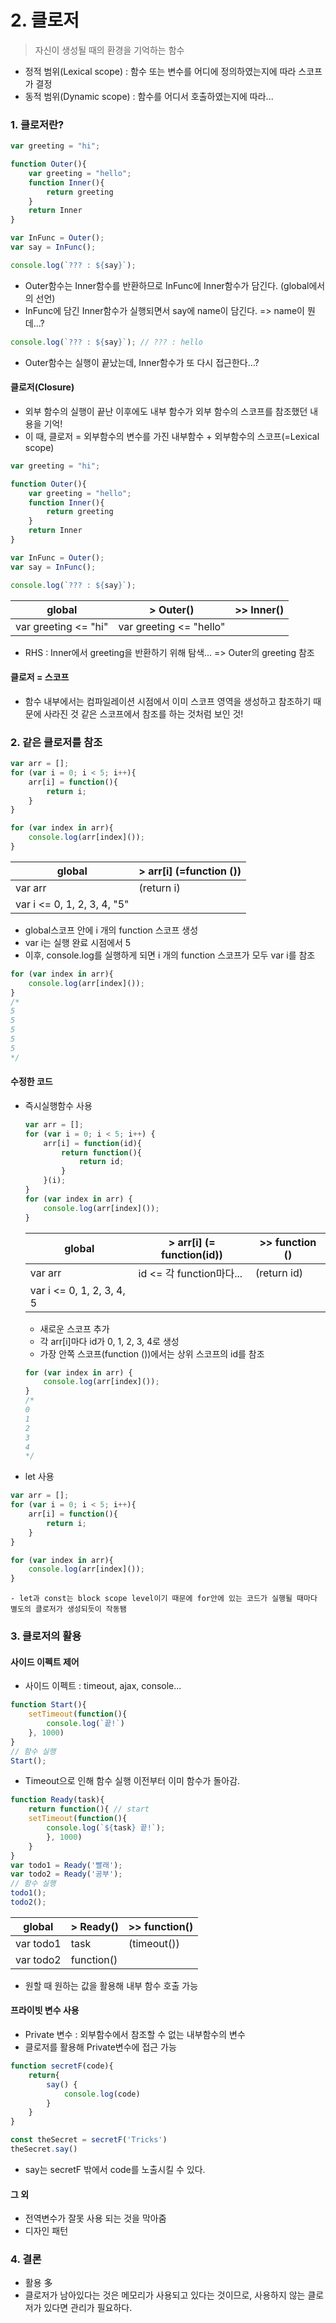 # 2. 클로저

> 자신이 생성될 때의 환경을 기억하는 함수

- 정적 범위(Lexical scope) : 함수 또는 변수를 어디에 정의하였는지에 따라 스코프가 결정
- 동적 범위(Dynamic scope) : 함수를 어디서 호출하였는지에 따라...



### 1. 클로저란?

```js
var greeting = "hi";

function Outer(){
    var greeting = "hello";
    function Inner(){
        return greeting
    }
    return Inner
}

var InFunc = Outer();
var say = InFunc();

console.log(`??? : ${say}`);
```

- Outer함수는 Inner함수를 반환하므로 InFunc에 Inner함수가 담긴다. (global에서의 선언)
- InFunc에 담긴 Inner함수가 실행되면서 say에 name이 담긴다. => name이 뭔데...?

```js
console.log(`??? : ${say}`); // ??? : hello
```

- Outer함수는 실행이 끝났는데, Inner함수가 또 다시 접근한다...?



#### 클로저(Closure)

- 외부 함수의 실행이 끝난 이후에도 내부 함수가 외부 함수의 스코프를 참조했던 내용을 기억!
- 이 때, 클로저 = 외부함수의 변수를 가진 내부함수 + 외부함수의 스코프(=Lexical scope)

```js
var greeting = "hi";

function Outer(){
    var greeting = "hello";
    function Inner(){
        return greeting
    }
    return Inner
}

var InFunc = Outer();
var say = InFunc();

console.log(`??? : ${say}`);
```

| global               | > Outer()               | >> Inner() |
| -------------------- | ----------------------- | ---------- |
| var greeting <= "hi" | var greeting <= "hello" |            |

- RHS : Inner에서 greeting을 반환하기 위해 탐색... => Outer의 greeting 참조



#### 클로저 = 스코프

- 함수 내부에서는 컴파일레이션 시점에서 이미 스코프 영역을 생성하고 참조하기 때문에 사라진 것 같은 스코프에서 참조를 하는 것처럼 보인 것!



### 2. 같은 클로저를 참조

```js
var arr = [];
for (var i = 0; i < 5; i++){
	arr[i] = function(){
		return i;
	}
}

for (var index in arr){
	console.log(arr[index]());
}
```

| global                      | > arr[i] (=function ()) |
| --------------------------- | ----------------------- |
| var arr                     | (return i)              |
| var i <= 0, 1, 2, 3, 4, "5" |                         |

- global스코프 안에 i 개의 function 스코프 생성
- var i는 실행 완료 시점에서 5
- 이후, console.log를 실행하게 되면 i 개의 function 스코프가 모두 var i를 참조

```js
for (var index in arr){
	console.log(arr[index]());
}
/*
5
5
5
5
5
*/
```



#### 수정한 코드

- 즉시실행함수 사용

  ```js
  var arr = [];
  for (var i = 0; i < 5; i++) {
      arr[i] = function(id){
          return function(){
              return id;
          }
      }(i);
  }
  for (var index in arr) {
      console.log(arr[index]());
  }
  ```

  | global                    | > arr[i] (= function(id)) | >> function () |
  | ------------------------- | ------------------------- | -------------- |
  | var arr                   | id <= 각 function마다...  | (return id)    |
  | var i <= 0, 1, 2, 3, 4, 5 |                           |                |

  - 새로운 스코프 추가
  - 각 arr[i]마다 id가 0, 1, 2, 3, 4로 생성
  - 가장 안쪽 스코프(function ())에서는 상위 스코프의 id를 참조

  ```js
  for (var index in arr) {
      console.log(arr[index]());
  }
  /*
  0
  1
  2
  3
  4
  */
  ```

- let 사용

```js
var arr = [];
for (var i = 0; i < 5; i++){
	arr[i] = function(){
		return i;
	}
}

for (var index in arr){
	console.log(arr[index]());
}
```

	- let과 const는 block scope level이기 때문에 for안에 있는 코드가 실행될 때마다 별도의 클로저가 생성되듯이 작동됌



### 3. 클로저의 활용

#### 사이드 이펙트 제어

- 사이드 이펙트 : timeout, ajax, console...

```js
function Start(){
	setTimeout(function(){
		console.log(`끝!`)
	}, 1000)
}
// 함수 실행
Start();
```

- Timeout으로 인해 함수 실행 이전부터 이미 함수가 돌아감.

```js
function Ready(task){
    return function(){ // start
	setTimeout(function(){
		console.log(`${task} 끝!`);
		}, 1000)
	}
}
var todo1 = Ready('빨래');
var todo2 = Ready('공부');
// 함수 실행
todo1();
todo2();
```

| global    | > Ready()  | >> function() |
| --------- | ---------- | ------------- |
| var todo1 | task       | (timeout())   |
| var todo2 | function() |               |

- 원할 때 원하는 값을 활용해 내부 함수 호출 가능



#### 프라이빗 변수 사용

- Private 변수 : 외부함수에서 참조할 수 없는 내부함수의 변수
- 클로저를 활용해 Private변수에 접근 가능

```js
function secretF(code){
    return{
        say() {
            console.log(code)
        }
    }
}

const theSecret = secretF('Tricks')
theSecret.say()
```

- say는 secretF 밖에서 code를 노출시킬 수 있다.



#### 그 외

- 전역변수가 잘못 사용 되는 것을 막아줌
- 디자인 패턴



### 4. 결론

- 활용 多
- 클로저가 남아있다는 것은 메모리가 사용되고 있다는 것이므로, 사용하지 않는 클로저가 있다면 관리가 필요하다.